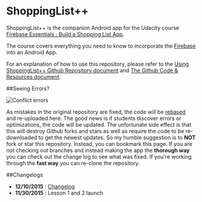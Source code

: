 ShoppingList++
========

ShoppingList++ is the companion Android app for the Udacity course [Firebase Essentials : Build a Shopping List App](https://www.udacity.com/course/firebase-essentials-for-android--ud009). 

The course covers everything you need to know to incorporate the [Firebase](https://www.firebase.com) into an Android App.

For an explanation of how to use this repository, please refer to the [Using ShoppingList++ Github Repository document](https://www.udacity.com/wiki/ud009/navigategithubrepo?nocache) and [The Github Code & Resources document](https://www.udacity.com/course/viewer#!/c-ud009/l-5389267455/e-5498429638/m-5528878616).

##Seeing Errors?

![Conflict errors](http://lh3.googleusercontent.com/zQxJRMJIEnWEQb7csOy3AiJoIJiOnY_dqf4D-seEEpJQFBMwmdpCF_JeszhB96K57tFxW2_FtOQvmIhUvQ=s0#w=1014&h=359)

As mistakes in the original repository are fixed, the code will be <a href="https://git-scm.com/book/en/v2/Git-Branching-Rebasing" target="_blank">rebased</a> and re-uploaded here. The good news is if students discover errors or optimizations, the code will be updated. The unfortunate side effect is that this will destroy Github forks and stars as well as require the code to be re-downloaded to get the newest updates. So my humble suggestion is to **NOT** fork or star this repository. Instead, you can bookmark this page. If you are not checking out branches and instead making the app the **thorough way** you can check out the change log to see what was fixed. If you're working through the **fast way** you can re-clone the repository.

##Changelogs

- **12/10/2015** : [Changelog](https://docs.google.com/document/d/1A5BSoLyEHkXrcBC50lNXqrl1Rkh0G2nM-h4ER8lKovw/pub)
- **11/30/2015** : Lesson 1 and 2 launch